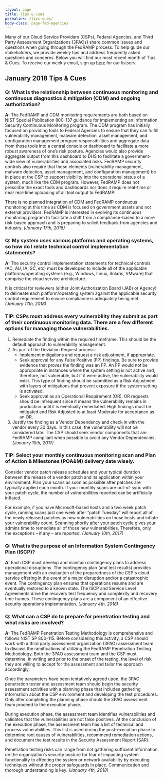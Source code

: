 ```yaml
---
layout: page
title: Tips & Cues
permalink: /tips-cues/
body-class: page-fed-agencies
---
```


Many of our Cloud Service Providers (CSPs), Federal Agencies, and Third Party Assessment Organizations (3PAOs) share common issues and questions when going through the FedRAMP process. To help guide our stakeholders, we provide weekly tips and address frequently asked questions and concerns. Below you will find our most recent month of Tips & Cues. To receive our weekly email, sign up [here](https://public.govdelivery.com/accounts/USGSA/subscriber/new?qsp=USGSA_2224) for our listserv. 

<h2>January 2018 Tips & Cues</h2>
<div class="q1">
<h3>Q: What is the relationship between continuous monitoring and continuous diagnostics & mitigation (CDM) and ongoing authorization?</h3>

<p><strong>A:</strong> The FedRAMP and CDM monitoring requirements are both based on NIST Special Publication 800-137 guidance for implementing an Information Security Continuous Monitoring program. The CDM program has initially focused on providing tools to Federal Agencies to ensure that they can fulfill vulnerability management, malware detection, asset management, and configuration management program responsibilities and aggregate data from those tools into a central console or dashboard to facilitate a more robust awareness of one’s risk posture. Agencies would also provide aggregate output from this dashboard to DHS to facilitate a government-wide view of vulnerabilities and associated risks. FedRAMP security controls also require that these elements (vulnerability management, malware detection, asset management, and configuration management) be in place at the CSP to support visibility into the operational status of a system, much like the CDM program. However, FedRAMP does not prescribe the exact tools and dashboards nor does it require real-time or near real-time uploading of all tool output to FedRAMP.
</p>
<p>
There is no planned integration of CDM and FedRAMP continuous monitoring at this time as CDM is focused on government assets and not external providers. FedRAMP is interested in evolving its continuous monitoring program to facilitate a shift from a compliance-based to a more risk-based approach and is preparing to solicit feedback from agencies and industry. <em>(January 17th, 2018) </em>
</p>
</div>

<div class="q2">
<h3>Q: My system uses various platforms and operating systems, so how do I relate technical control implementation statements?
</h3>

<p><strong>A:</strong> The security control implementation statements for technical controls (AC, AU, IA, SC, etc) must be developed to include all of the applicable platforms/operating systems (e.g., Windows, Linux, Solaris, VMware) that comprise the cloud service architecture.</p>
<p>It is critical for reviewers (either Joint Authorization Board (JAB) or Agency) to delineate each platform/operating system against the applicable security control requirement to ensure compliance is adequately being met. <em>(January 17th, 2018)</em> 
</p>
</div>

<div class="tip-1">
<h3>TIP: CSPs must address every vulnerability they submit as part of their continuous monitoring data. There are a few different options for managing those vulnerabilities.</h3>
<ol>
<li>Remediate the finding within the required timeframe. This should be the default approach to vulnerability management.</li>
<li>As part of the Deviation Request process:
<ul>
<li>Implement mitigations and request a risk adjustment, if appropriate.</li>
<li>Seek approval for any False Positive (FP) findings. Be sure to provide evidence that proves the finding was an FP. An FP would not be appropriate in instances where the system setting is not active and, therefore, not vulnerable, but if it were active, the vulnerability would exist. This type of finding should be submitted as a Risk Adjustment with layers of mitigations that prevent exposure if the system setting is activated.</li>
<li>Seek approval as an Operational Requirement (OR). OR requests should be infrequent since it means the vulnerability remains in production until it is eventually remediated. High findings must be mitigated and Risk Adjusted to at least Moderate for acceptance as an OR.</li></ul></li>
<li>Justify the finding as a Vendor Dependency and check in with the vendor every 30 days. In this case, the vulnerability will not be considered late. The CSP should seek vendor components that are FedRAMP compliant when possible to avoid any Vendor Dependencies. <em>(January 10th, 2017)</em></li>
</ol>
</div>

<div class="tip-1">
<h3>TIP: Select your monthly continuous monitoring scan and Plan of Action & Milestones (POA&M) delivery date wisely.
</h3>

<p>Consider vendor patch release schedules and your typical duration between the release of a vendor patch and its application within your environment. Plan your scans as soon as possible after patches are typically applied each month. If your monthly scans are out-of-sync with your patch cycle, the number of vulnerabilities reported can be artificially inflated.</p>
<p>For example, if you have Microsoft-based hosts and a two week patch cycle, running scans just one week after “patch Tuesday” will report all of the newly released patches as new vulnerabilities on those hosts and inflate your vulnerability count. Scanning shortly after your patch cycle gives your admins time to remediate all of those new vulnerabilities. Therefore, only the exceptions – if any – are reported. <em>(January 10th, 2017)</em></p>
</div>

<div class="q3">

<h3>Q: What is the purpose of an Information System Contingency Plan (ISCP)?</h3>

<p><strong>A:</strong> Each CSP must develop and maintain contingency plans to address operational disruptions. The contingency plan (and test results) provides management with an evaluation of the preparedness of the CSP's cloud service offering in the event of a major disruption and/or a catastrophic event. The contingency plan ensures that operations resume and are eventually restored to a known state. The ISCP and Service Level Agreements drive the recovery test frequency and complexity and recovery time frames. These contingency plans are a component of an effective security operations implementation. <em>(January 4th, 2018) </em>
</p>
</div>
<div class="q5">

<h3>Q: What can a CSP do to prepare for penetration testing and what risks are involved?</h3>

<p><strong>A:</strong> The FedRAMP Penetration Testing Methodology is comprehensive and follows NIST SP 800-115. Before considering this activity, a CSP should work with a third party assessment organization (3PAO) assessment team to discuss the ramifications of utilizing the FedRAMP Penetration Testing Methodology. Both the 3PAO assessment team and the CSP must determine, in writing and prior to the onset of the testing, the level of risk they are willing to accept for the assessment and tailor the approach accordingly.</p>
<p>Once the parameters have been tentatively agreed upon, the 3PAO penetration tester and assessment team should begin the security assessment activities with a planning phase that includes gathering information about the CSP environment and developing the test procedures. Only after completing the planning phase should the 3PAO assessment team proceed to the execution phase.</p>
<p>During execution phase, the assessment team identifies vulnerabilities and validates that the vulnerabilities are not false positives. At the conclusion of the execution phase, the assessment team has a list of technical and process vulnerabilities. This list is used during the post-execution phase to determine root causes of vulnerabilities, recommend remediation actions, and document the test results in the Security Assessment Report (SAR).</p>
<p>Penetration testing risks can range from not gathering sufficient information on the organization’s security posture for fear of impacting system functionality to affecting the system or network availability by executing techniques without the proper safeguards in place. Communication and thorough understanding is key. <em>(January 4th, 2018)</em> </p>
</div>
